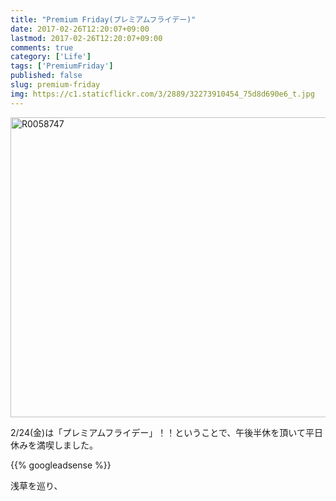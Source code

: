 ```yaml
---
title: "Premium Friday(プレミアムフライデー)"
date: 2017-02-26T12:20:07+09:00
lastmod: 2017-02-26T12:20:07+09:00
comments: true
category: ['Life']
tags: ['PremiumFriday']
published: false
slug: premium-friday
img: https://c1.staticflickr.com/3/2889/32273910454_75d8d690e6_t.jpg
---
```


<a data-flickr-embed="true"  href="https://www.flickr.com/photos/35571855@N06/32273910454/in/dateposted-public/" title="R0058747"><img src="https://c1.staticflickr.com/3/2889/32273910454_75d8d690e6_z.jpg" width="640" height="480" alt="R0058747"></a><script async src="//embedr.flickr.com/assets/client-code.js" charset="utf-8"></script>

2/24(金)は「プレミアムフライデー」！！ということで、午後半休を頂いて平日休みを満喫しました。

<!--more-->
{{% googleadsense %}}

浅草を巡り、
